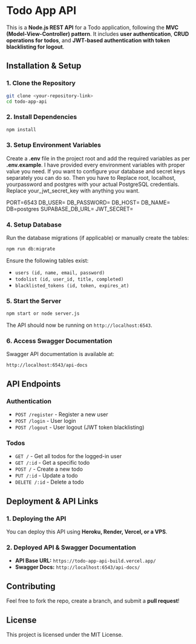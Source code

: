 # Todo App API

This is a **Node.js REST API** for a Todo application, following the **MVC (Model-View-Controller) pattern**. It includes **user authentication**, **CRUD operations for todos**, and **JWT-based authentication with token blacklisting for logout**.

## **Installation & Setup**

### **1. Clone the Repository**
```sh
git clone <your-repository-link>
cd todo-app-api
```

### **2. Install Dependencies**
```sh
npm install
```

### **3. Setup Environment Variables**
Create a **.env** file in the project root and add the required variables as per **.env.example**.
I have provided every environment variables with proper value you need. If you want to configure your database and secret keys separately you can do so. Then you have to Replace root, localhost, yourpassword and postgres with your actual PostgreSQL credentials. Replace your_jwt_secret_key with anything you want. 

PORT=6543
DB_USER= 
DB_PASSWORD= 
DB_HOST= 
DB_NAME= 
DB=postgres
SUPABASE_DB_URL= 
JWT_SECRET=

### **4. Setup Database**
Run the database migrations (if applicable) or manually create the tables:
```sh
npm run db:migrate
```
Ensure the following tables exist:
- `users (id, name, email, password)`
- `todolist (id, user_id, title, completed)`
- `blacklisted_tokens (id, token, expires_at)`

### **5. Start the Server**
```sh
npm start or node server.js
```
The API should now be running on `http://localhost:6543`.

### **6. Access Swagger Documentation**
Swagger API documentation is available at:
```
http://localhost:6543/api-docs
```

## **API Endpoints**

### **Authentication**
- `POST /register` - Register a new user
- `POST /login` - User login
- `POST /logout` - User logout (JWT token blacklisting)

### **Todos**
- `GET /` - Get all todos for the logged-in user
- `GET /:id` - Get a specific todo
- `POST /` - Create a new todo
- `PUT /:id` - Update a todo
- `DELETE /:id` - Delete a todo

## **Deployment & API Links**

### **1. Deploying the API**
You can deploy this API using **Heroku, Render, Vercel, or a VPS**.


### **2. Deployed API & Swagger Documentation**
- **API Base URL:** `https://todo-app-api-build.vercel.app/`
- **Swagger Docs:** `http://localhost:6543/api-docs/`

## **Contributing**
Feel free to fork the repo, create a branch, and submit a **pull request**!

## **License**
This project is licensed under the MIT License.


